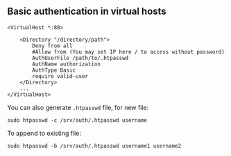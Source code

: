 ## Basic authentication in virtual hosts

```apacheconfig
<VirtualHost *:80>

    <Directory "/directory/path">
        Deny from all
        #Allow from (You may set IP here / to access without password)
        AuthUserFile /path/to/.htpasswd
        AuthName authorization
        AuthType Basic
        require valid-user
    </Directory>
    ...
</VirtualHost>
```

You can also generate `.htpasswd` file, for new file:

`sudo htpasswd -c /srv/auth/.htpasswd username`

To append to existing file:

`sudo htpasswd -b /srv/auth/.htpasswd username1 username2`